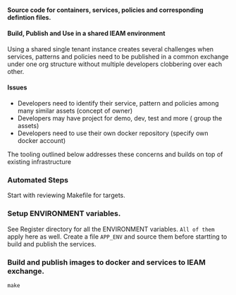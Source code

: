 #### Source code for containers, services, policies and corresponding defintion files.

#### Build, Publish and Use in a shared IEAM environment

Using a shared single tenant instance creates several challenges when services, patterns and policies need to be published in a common exchange under one org structure without multiple developers clobbering over each other.

#### Issues

- Developers need to identify their service, pattern and policies among many similar assets (concept of owner)
- Developers may have project for demo, dev, test and more ( group the assets)
- Developers need to use their own docker repository (specify own docker account)

The tooling outlined below addresses these concerns and builds on top of existing infrastructure

### Automated Steps

Start with reviewing Makefile for targets.

### Setup ENVIRONMENT variables.
See Register directory for all the ENVIRONMENT variables. `All of them` apply here as well. Create a file `APP_ENV` and source them before startting to build and publish the services.  

### Build and publish images to docker and services to IEAM exchange.

    make


